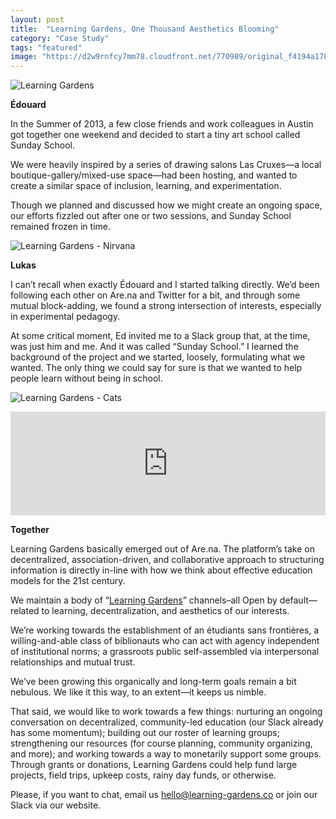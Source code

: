 ```yaml
---
layout: post
title:  "Learning Gardens, One Thousand Aesthetics Blooming"
category: "Case Study"
tags: "featured"
image: "https://d2w9rnfcy7mm78.cloudfront.net/770989/original_f4194a178c9f5e2a8bbd09c085e13a27.jpg"
---
```

![Learning Gardens][body]

**Édouard**

In the Summer of 2013, a few close friends and work colleagues in Austin got together one weekend and decided to start a tiny art school called Sunday School.

We were heavily inspired by a series of drawing salons Las Cruxes—a local boutique-gallery/mixed-use space—had been hosting, and wanted to create a similar space of inclusion, learning, and experimentation. 

Though we planned and discussed how we might create an ongoing space, our efforts fizzled out after one or two sessions, and Sunday School remained frozen in time.

![Learning Gardens - Nirvana][nirvana]

**Lukas**

I can’t recall when exactly Édouard and I started talking directly. We’d been following each other on Are.na and Twitter for a bit, and through some mutual block-adding, we found a strong intersection of interests, especially in experimental pedagogy.

At some critical moment, Ed invited me to a Slack group that, at the time, was just him and me. And it was called “Sunday School.” I learned the background of the project and we started, loosely, formulating what we wanted. The only thing we could say for sure is that we wanted to help people learn without being in school. 

![Learning Gardens - Cats][cats]

<iframe width="100%" height="166" scrolling="no" frameborder="no" src="https://w.soundcloud.com/player/?url=https%3A//api.soundcloud.com/tracks/293256143&amp;color=ff5500&amp;auto_play=false&amp;hide_related=false&amp;show_comments=true&amp;show_user=true&amp;show_reposts=false"></iframe>





**Together**

Learning Gardens basically emerged  out of Are.na. The platform’s take on decentralized, association-driven, and collaborative approach to structuring information is directly in-line with how we think about effective education models for the 21st century.

We maintain a body of “[Learning Gardens][Learning Gardens channel]” channels–all Open by default—related to learning, decentralization, and aesthetics of our interests.

We’re working towards the establishment of an étudiants sans frontières, a willing-and-able class of biblionauts who can act with agency independent of institutional norms; a grassroots public self-assembled via interpersonal relationships and mutual trust.

We’ve been growing this organically and long-term goals remain a bit nebulous. We like it this way, to an extent—it keeps us nimble.

That said, we would like to work towards a few things: nurturing an ongoing conversation on decentralized, community-led education (our Slack already has some momentum); building out our roster of learning groups; strengthening our resources (for course planning, community organizing, and more); and working towards a way to monetarily support some groups. Through grants or donations, Learning Gardens could help fund large projects, field trips, upkeep costs, rainy day funds, or otherwise.

Please, if you want to chat, email us [hello@learning-gardens.co][Learning Gardens email] or join our Slack via our website.


[nirvana]:        https://d2w9rnfcy7mm78.cloudfront.net/770996/original_9e0b4a0ea7b404b48ca16114d7777f87.png
[body]:   https://d2w9rnfcy7mm78.cloudfront.net/770997/original_a9bfd97666c972069791a266c1df3c6d.jpg
[cats]: https://d2w9rnfcy7mm78.cloudfront.net/770998/original_d961e3ab8d57de302dfd2508b9e78824.gif
[Learning Gardens channel]: https://www.are.na/edouard-u/learning-gardens
[Learning Gardens website]: http://learning-gardens.co/
[Learning Gardens email]: mailto://hello@learning-gardens.co